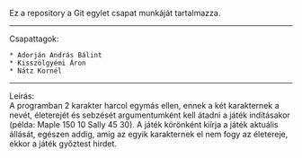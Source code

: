 Ez a repository a Git egylet csapat munkáját tartalmazza.  

---

Csapattagok:  

	* Adorján András Bálint  
	* Kisszölgyémi Áron  
	* Nátz Kornél  
	
---

Leírás:  
A programban 2 karakter harcol egymás ellen, ennek a két karakternek a nevét, életerejét és sebzését argumentumként kell átadni a játék indításakor (példa: Maple 150 10 Sally 45 30). A játék körönként kiírja a játék aktuális állását, egészen addig, amíg az egyik karakternek el nem fogy az életereje, ekkor a játék győztest hirdet. 
